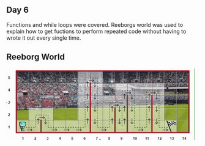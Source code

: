 ## Day 6

Functions and while loops were covered.
Reeborgs world was used to explain how to get fuctions to perform repeated code without having to wrote it out every single time.

## Reeborg World

![reeborg world](reeborg_world.gif)